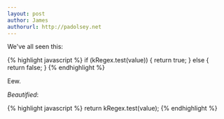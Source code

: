 ```yaml
---
layout: post
author: James
authorurl: http://padolsey.net
---
```


We've all seen this:

{% highlight javascript %}
if (kRegex.test(value)) {
    return true;
} else {
    return false;
}
{% endhighlight %}

Eew.

*Beautified*:

{% highlight javascript %}
return kRegex.test(value);
{% endhighlight %}